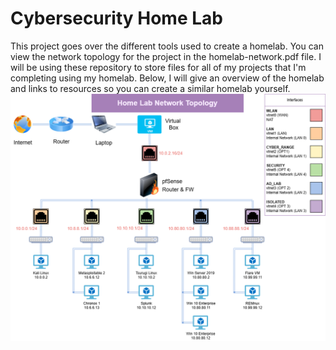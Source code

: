 # Cybersecurity Home Lab
This project goes over the different tools used to create a homelab. You can view the network topology for the project in the homelab-network.pdf file. I will be using these repository to store files for all of my projects that I'm completing using my homelab. Below, I will give an overview of the homelab and links to resources so you can create a similar homelab yourself.
![Homelab Network Topology](homelab-network.png)
